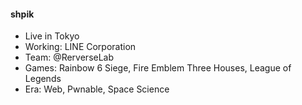 #### shpik
- Live in Tokyo
- Working: LINE Corporation
- Team: @RerverseLab 
- Games: Rainbow 6 Siege, Fire Emblem Three Houses, League of Legends
- Era: Web, Pwnable, Space Science
